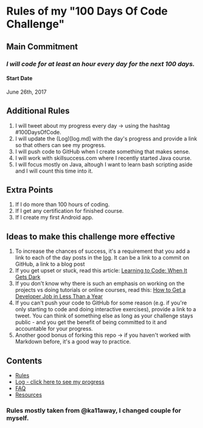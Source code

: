 # Rules of my "100 Days Of Code Challenge"

## Main Commitment
### *I will code for at least an hour every day for the next 100 days.*

#### Start Date
June 26th, 2017

## Additional Rules
1. I will tweet about my progress every day -> using the hashtag #100DaysOfCode.
2. I will update the (Log)[log.md] with the day's progress and provide a link so that others can see my progress.
3. I will push code to GitHub when I create something that makes sense.
4. I will work with skillsuccess.com where I recently started Java course.
5. I will focus mostly on Java, altough I want to learn bash scripting aside and I will count this time into it.

## Extra Points
1. If I do more than 100 hours of coding.
2. If I get any certification for finished course.
3. If I create my first Android app.

## Ideas to make this challenge more effective
1. To increase the chances of success, it's a requirement that you add a link to each of the day posts in the [log](log.md). It can be a link to a commit on GitHub, a link to a blog post
2. If you get upset or stuck, read this article: [Learning to Code: When It Gets Dark](https://medium.freecodecamp.com/learning-to-code-when-it-gets-dark-e485edfb58fd)
3. If you don't know why there is such an emphasis on working on the projects vs doing tutorials or online courses, read this: [How to Get a Developer Job in Less Than a Year](https://medium.freecodecamp.com/how-to-get-a-developer-job-in-less-than-a-year-c27bbfe71645)
4. If you can't push your code to GitHub for some reason (e.g. if you're only starting to code and doing interactive exercises), provide a link to a tweet. You can think of something else as long as your challenge stays public - and you get the benefit of being committed to it and accountable for your progress.
5. Another good bonus of forking this repo -> if you haven't worked with Markdown before, it's a good way to practice.

## Contents
* [Rules](rules.md)
* [Log - click here to see my progress](log.md)
* [FAQ](FAQ.md)
* [Resources](resources.md)

### Rules mostly taken from @ka11away, I changed couple for myself.

